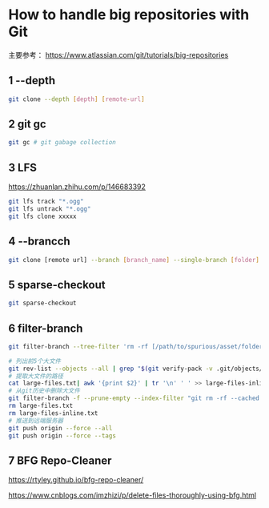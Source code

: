 # How to handle big repositories with Git

主要参考：
<https://www.atlassian.com/git/tutorials/big-repositories>

## 1 --depth
```sh
git clone --depth [depth] [remote-url] 
```

## 2 git gc

```sh
git gc # git gabage collection
```

## 3 LFS

<https://zhuanlan.zhihu.com/p/146683392>

```sh
git lfs track "*.ogg"
git lfs untrack "*.ogg"
git lfs clone xxxxx

```

## 4 --brancch

```sh
git clone [remote url] --branch [branch_name] --single-branch [folder]
```

## 5 sparse-checkout

```sh
git sparse-checkout
```

## 6 filter-branch

```sh
git filter-branch --tree-filter 'rm -rf [/path/to/spurious/asset/folder]'
```

```sh
# 列出前5个大文件
git rev-list --objects --all | grep "$(git verify-pack -v .git/objects/pack/*.idx | sort -k 3 -n | tail -5 | awk '{print$1}')" >> large-files.txt
# 提取大文件的路径
cat large-files.txt| awk '{print $2}' | tr '\n' ' ' >> large-files-inline.txt
# 从git历史中删除大文件
git filter-branch -f --prune-empty --index-filter "git rm -rf --cached --ignore-unmatch `cat large-files-inline.txt`" --tag-name-filter cat -- --all
rm large-files.txt
rm large-files-inline.txt
# 推送到远端服务器
git push origin --force --all
git push origin --force --tags
```

## 7 BFG Repo-Cleaner
https://rtyley.github.io/bfg-repo-cleaner/

https://www.cnblogs.com/imzhizi/p/delete-files-thoroughly-using-bfg.html

